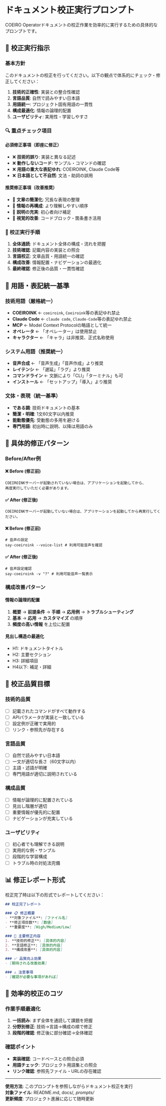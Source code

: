 # ドキュメント校正実行プロンプト

COEIRO Operatorドキュメントの校正作業を効率的に実行するための具体的なプロンプトです。

## 🎯 校正実行指示

### 基本方針
このドキュメントの校正を行ってください。以下の観点で体系的にチェック・修正してください：

1. **技術的正確性**: 実装との整合性確認
2. **言語品質**: 自然で読みやすい日本語
3. **用語統一**: プロジェクト固有用語の一貫性
4. **構成最適化**: 情報の論理的配置
5. **ユーザビリティ**: 実用性・学習しやすさ

### 🔍 重点チェック項目

#### 必須修正事項（即座に修正）
- ❌ **技術的誤り**: 実装と異なる記述
- ❌ **動作しないコード**: サンプル・コマンドの確認
- ❌ **用語の重大な表記ゆれ**: COEIROINK, Claude Code等
- ❌ **日本語として不自然**: 文法・助詞の誤用

#### 推奨修正事項（改善推奨）
- 🔶 **文章の簡潔化**: 冗長な表現の整理
- 🔶 **情報の再構成**: より理解しやすい順序
- 🔶 **説明の充実**: 初心者向け補足
- 🔶 **視覚的改善**: コードブロック・箇条書き活用

### 📝 校正実行手順

1. **全体通読**: ドキュメント全体の構成・流れを把握
2. **技術確認**: 記載内容の実装との照合
3. **言語校正**: 文章品質・用語統一の確認
4. **構成改善**: 情報配置・ナビゲーションの最適化
5. **最終確認**: 修正後の品質・一貫性確認

## 🎨 用語・表記統一基準

### 技術用語（厳格統一）
- **COEIROINK** ← `coeiroink`, `Coeiroink`等の表記ゆれ禁止
- **Claude Code** ← `claude code`, `Claude-Code`等の表記ゆれ禁止
- **MCP** ← Model Context Protocolの略語として統一
- **オペレータ** ← 「オペレーター」は使用禁止
- **キャラクター** ← 「キャラ」は非推奨、正式名称使用

### システム用語（推奨統一）
- **音声合成** ← 「音声生成」「音声作成」より推奨
- **レイテンシ** ← 「遅延」「ラグ」より推奨
- **コマンドライン** ← 文脈により「CLI」「ターミナル」も可
- **インストール** ← 「セットアップ」「導入」より推奨

### 文体・表現（統一基準）
- **である調**: 技術ドキュメントの基本
- **簡潔・明確**: 1文60文字以内推奨
- **能動態優先**: 受動態の多用を避ける
- **専門用語**: 初出時に説明、以降は用語のみ

## 🔧 具体的修正パターン

### Before/After例

#### ❌ Before (修正前)
```
COEIROINKサーバーが起動されていない場合は、アプリケーションを起動してから、
再度実行していただく必要があります。
```

#### ✅ After (修正後)  
```
COEIROINKサーバーが起動していない場合は、アプリケーションを起動してから再実行してください。
```

#### ❌ Before (修正前)
```
# 音声の設定
say-coeiroink --voice-list # 利用可能音声を確認
```

#### ✅ After (修正後)
```
# 音声設定確認
say-coeiroink -v "?" # 利用可能音声一覧表示
```

### 構成改善パターン

#### 情報の論理的配置
1. **概要** → **前提条件** → **手順** → **応用例** → **トラブルシューティング**
2. **基本** → **応用** → **カスタマイズ** の順序
3. **頻度の高い情報** を上位に配置

#### 見出し構造の最適化
- H1: ドキュメントタイトル
- H2: 主要セクション
- H3: 詳細項目
- H4以下: 補足・詳細

## 🎯 校正品質目標

### 技術的品質
- [ ] 記載されたコマンドがすべて動作する
- [ ] APIパラメータが実装と一致している
- [ ] 設定例が正確で実用的
- [ ] リンク・参照先が存在する

### 言語品質
- [ ] 自然で読みやすい日本語
- [ ] 一文が適切な長さ（60文字以内）
- [ ] 主語・述語が明確
- [ ] 専門用語が適切に説明されている

### 構成品質
- [ ] 情報が論理的に配置されている
- [ ] 見出し階層が適切
- [ ] 重要情報が優先的に配置
- [ ] ナビゲーションが充実している

### ユーザビリティ
- [ ] 初心者でも理解できる説明
- [ ] 実用的な例・サンプル
- [ ] 段階的な学習構成
- [ ] トラブル時の対処法完備

## 📊 修正レポート形式

校正完了時は以下の形式でレポートしてください：

```markdown
## 校正完了レポート

### 📋 修正概要
- **対象ファイル**: [ファイル名]
- **修正項目数**: [数値]
- **重要度**: [High/Medium/Low]

### 🔧 主要修正内容
1. **技術的修正**: [具体的内容]
2. **言語修正**: [具体的内容]  
3. **構成改善**: [具体的内容]

### ✅ 品質向上効果
- [期待される改善効果]

### ⚠️ 注意事項
- [確認が必要な事項があれば]
```

## 🚀 効率的校正のコツ

### 作業手順最適化
1. **一括読み**: まず全体を通読して課題を把握
2. **分野別修正**: 技術→言語→構成の順で修正
3. **段階的確認**: 修正後に部分確認→全体確認

### 確認ポイント
- **実装確認**: コードベースとの照合必須
- **用語チェック**: プロジェクト用語集との照合
- **リンク確認**: 参照先ファイル・URLの存在確認

---

**使用方法**: このプロンプトを参照しながらドキュメント校正を実行  
**対象ファイル**: README.md, docs/*, prompts/*  
**更新頻度**: プロジェクト進展に応じて随時更新
